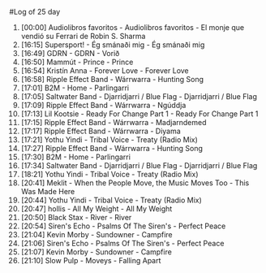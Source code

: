 #Log of 25 day

1. [00:00] Audiolibros favoritos - Audiolibros favoritos - El monje que vendió su Ferrari de Robin S. Sharma
1. [16:15] Supersport! - Ég smánaði mig - Ég smánaði mig
1. [16:49] GDRN - GDRN - Vorið
1. [16:50] Mammút - Prince - Prince
1. [16:54] Kristín Anna - Forever Love - Forever Love
1. [16:58] Ripple Effect Band - Wárrwarra - Hunting Song
1. [17:01] B2M - Home - Parlingarri
1. [17:05] Saltwater Band - Djarridjarri / Blue Flag - Djarridjarri / Blue Flag
1. [17:09] Ripple Effect Band - Wárrwarra - Ngúddja
1. [17:13] Lil Kootsie - Ready For Change Part 1 - Ready For Change Part 1
1. [17:15] Ripple Effect Band - Wárrwarra - Madjarndemed
1. [17:17] Ripple Effect Band - Wárrwarra - Diyama
1. [17:21] Yothu Yindi - Tribal Voice - Treaty (Radio Mix)
1. [17:27] Ripple Effect Band - Wárrwarra - Hunting Song
1. [17:30] B2M - Home - Parlingarri
1. [17:34] Saltwater Band - Djarridjarri / Blue Flag - Djarridjarri / Blue Flag
1. [18:21] Yothu Yindi - Tribal Voice - Treaty (Radio Mix)
1. [20:41] Meklit - When the People Move, the Music Moves Too - This Was Made Here
1. [20:44] Yothu Yindi - Tribal Voice - Treaty (Radio Mix)
1. [20:47] hollis - All My Weight - All My Weight
1. [20:50] Black Stax - River - River
1. [20:54] Siren's Echo - Psalms Of The Siren's - Perfect Peace
1. [21:04] Kevin Morby - Sundowner - Campfire
1. [21:06] Siren's Echo - Psalms Of The Siren's - Perfect Peace
1. [21:07] Kevin Morby - Sundowner - Campfire
1. [21:10] Slow Pulp - Moveys - Falling Apart
